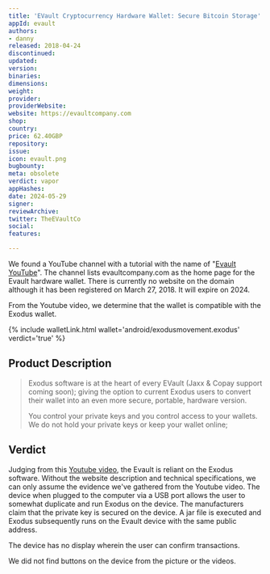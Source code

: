 ```yaml
---
title: 'EVault Cryptocurrency Hardware Wallet: Secure Bitcoin Storage'
appId: evault
authors:
- danny
released: 2018-04-24
discontinued: 
updated: 
version: 
binaries: 
dimensions: 
weight: 
provider: 
providerWebsite: 
website: https://evaultcompany.com
shop: 
country: 
price: 62.40GBP
repository: 
issue: 
icon: evault.png
bugbounty: 
meta: obsolete
verdict: vapor
appHashes: 
date: 2024-05-29
signer: 
reviewArchive: 
twitter: TheEVaultCo
social: 
features: 

---
```


We found a YouTube channel with a tutorial with the name of "[Evault YouTube](https://www.youtube.com/channel/UCF8PitFzRAa7pUPFBwwhECw)". The channel lists evaultcompany.com as the home page for the Evault hardware wallet. There is currently no website on the domain although it has been registered on March 27, 2018. It will expire on 2024. 

From the Youtube video, we determine that the wallet is compatible with the Exodus wallet. 

{% include walletLink.html wallet='android/exodusmovement.exodus' verdict='true' %}

## Product Description

> Exodus software is at the heart of every EVault (Jaxx & Copay support coming soon); giving the option to current Exodus users to convert their wallet into an even more secure, portable, hardware version.
>
> You control your private keys and you control access to your wallets. We do not hold your private keys or keep your wallet online;

## Verdict

Judging from this [Youtube video](https://www.youtube.com/watch?v=RqTK2l7_Ego), the Evault is reliant on the Exodus software. Without the website description and technical specifications, we can only assume the evidence we've gathered from the Youtube video. The device when plugged to the computer via a USB port allows the user to somewhat duplicate and run Exodus on the device. The manufacturers claim that the private key is secured on the device. A jar file is executed and Exodus subsequently runs on the Evault device with the same public address. 

The device has no display wherein the user can confirm transactions. 

We did not find buttons on the device from the picture or the videos.

 

   



